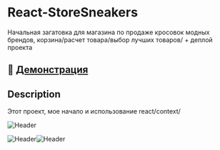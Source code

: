 # React-StoreSneakers
Начальная загатовка для магазина по продаже кросовок модных брендов, корзина/расчет товара/выбор лучших товаров/  + деплой проекта


## 🔴 <a href="" target="_blank">Демонстрация</a>

## Description
Этот проект, мое начало и использование react/context/

![Header](https://sun9-42.userapi.com/c858328/v858328635/15c3c7/bFPpJQcP85k.jpg)

![Header](https://i.ibb.co/CQ0gMDN/scrs.jpg)![Header](https://i.ibb.co/wcz8ncm/scrs2.jpg)

